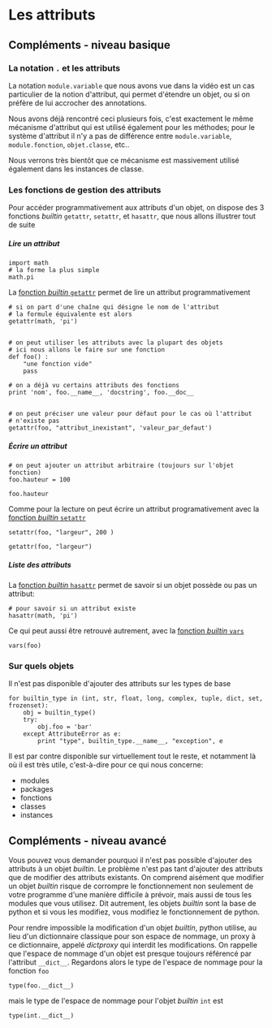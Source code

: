 
# Les attributs

## Compléments - niveau basique

### La notation `.` et les attributs

La notation `module.variable` que nous avons vue dans la vidéo est un cas
particulier de la notion d'attribut, qui permet d'étendre un objet, ou si on
préfère de lui accrocher des annotations.

Nous avons déjà rencontré ceci plusieurs fois, c'est exactement le même
mécanisme d'attribut qui est utilisé également pour les méthodes; pour le
système d'attribut il n'y a pas de différence entre `module.variable`,
`module.fonction`, `objet.classe`, etc..

Nous verrons très bientôt que ce mécanisme est massivement utilisé également
dans les instances de classe.

### Les fonctions de gestion des attributs

Pour accéder programmativement aux attributs d'un objet, on dispose des 3
fonctions *builtin* `getattr`, `setattr`, et `hasattr`, que nous allons
illustrer tout de suite

##### Lire un attribut


    import math
    # la forme la plus simple
    math.pi

La [fonction *builtin*
`getattr`](https://docs.python.org/2/library/functions.html#getattr) permet de
lire un attribut programmativement


    # si on part d'une chaîne qui désigne le nom de l'attribut
    # la formule équivalente est alors
    getattr(math, 'pi')


    # on peut utiliser les attributs avec la plupart des objets
    # ici nous allons le faire sur une fonction
    def foo() : 
        "une fonction vide"
        pass
    
    # on a déjà vu certains attributs des fonctions
    print 'nom', foo.__name__, 'docstring', foo.__doc__


    # on peut préciser une valeur pour défaut pour le cas où l'attribut
    # n'existe pas
    getattr(foo, "attribut_inexistant", 'valeur_par_defaut')

##### Écrire un attribut


    # on peut ajouter un attribut arbitraire (toujours sur l'objet fonction)
    foo.hauteur = 100
    
    foo.hauteur

Comme pour la lecture on peut écrire un attribut programativement avec la
[fonction *builtin*
`setattr`](https://docs.python.org/2/library/functions.html#setattr)


    setattr(foo, "largeur", 200 )
    
    getattr(foo, "largeur")

##### Liste des attributs

La [fonction *builtin*
`hasattr`](https://docs.python.org/2/library/functions.html#hasattr) permet de
savoir si un objet possède ou pas un attribut:


    # pour savoir si un attribut existe
    hasattr(math, 'pi')

Ce qui peut aussi être retrouvé autrement, avec la [fonction *builtin*
`vars`](https://docs.python.org/2/library/functions.html#vars)


    vars(foo)

### Sur quels objets

Il n'est pas disponible d'ajouter des attributs sur les types de base


    for builtin_type in (int, str, float, long, complex, tuple, dict, set, frozenset):
        obj = builtin_type()
        try: 
            obj.foo = 'bar'
        except AttributeError as e: 
            print "type", builtin_type.__name__, "exception", e

Il est par contre disponible sur virtuellement tout le reste, et notamment là où
il est très utile, c'est-à-dire pour ce qui nous concerne:
 * modules
 * packages
 * fonctions
 * classes
 * instances

## Compléments - niveau avancé

Vous pouvez vous demander pourquoi il n'est pas possible d'ajouter des attributs
à un objet *builtin*. Le problème n'est pas tant d'ajouter des attributs que de
modifier des attributs existants. On comprend aisément que modifier un objet
*builtin* risque de corrompre le fonctionnement non seulement de votre programme
d'une manière difficile à prévoir, mais aussi de tous les modules que vous
utilisez. Dit autrement, les objets *builtin* sont la base de python et si vous
les modifiez, vous modifiez le fonctionnement de python.

Pour rendre impossible la modification d'un objet *builtin*, python utilise, au
lieu d'un dictionnaire classique pour son espace de nommage, un proxy à ce
dictionnaire, appelé *dictproxy* qui interdit les modifications. On rappelle que
l'espace de nommage d'un objet est presque toujours référencé par l'attribut
`__dict__`. Regardons alors le type de l'espace de nommage pour la fonction
`foo`


    type(foo.__dict__)

mais le type de l'espace de nommage pour l'objet *builtin* `int` est


    type(int.__dict__)
